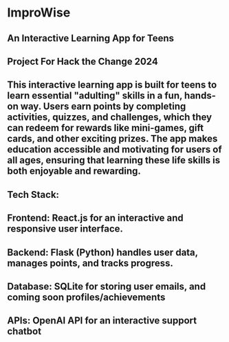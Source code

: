 # ImproWise
## An Interactive Learning App for Teens
## Project For Hack the Change 2024
## This interactive learning app is built for teens to learn essential "adulting" skills in a fun, hands-on way. Users earn points by completing activities, quizzes, and challenges, which they can redeem for rewards like mini-games, gift cards, and other exciting prizes. The app makes education accessible and motivating for users of all ages, ensuring that learning these life skills is both enjoyable and rewarding.

## Tech Stack: 
## Frontend: React.js for an interactive and responsive user interface. 
## Backend: Flask (Python) handles user data, manages points, and tracks progress. 
## Database: SQLite for storing user emails, and coming soon profiles/achievements
## APIs: OpenAI API for an interactive support chatbot 







